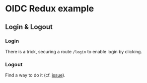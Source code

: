 # OIDC Redux example

## Login & Logout

### Login

There is a trick, securing a route `/login` to enable login by clicking.

### Logout

Find a way to do it (cf. [issue](https://github.com/AxaGuilDEv/react-oidc/issues/557)).
